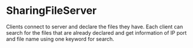 # SharingFileServer
Clients connect to server and declare the files they have. Each client can search for the files that are already declared and get information of IP port and file name using one keyword for search.
